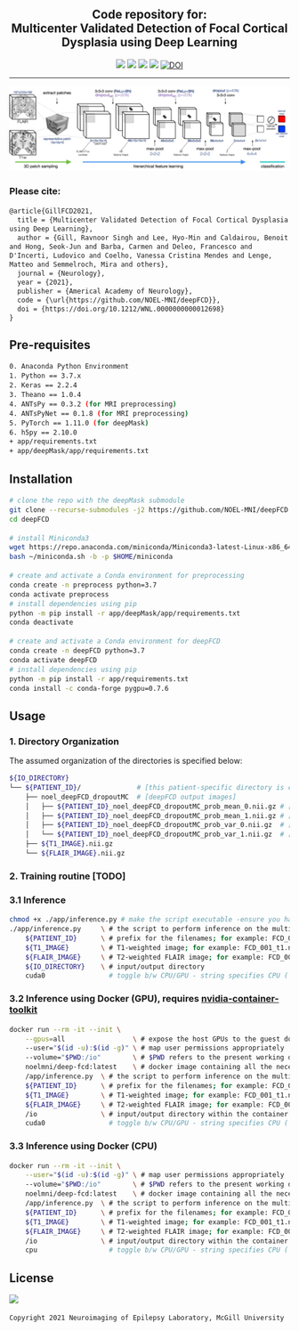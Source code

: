 <h2 align="center">
  Code repository for:<br>
  Multicenter Validated Detection of Focal Cortical Dysplasia using Deep Learning<br>
</h2>

<p align="center">
      <a href="https://www.python.org/">
        <img src="https://img.shields.io/badge/Python-3.7-ff69b4.svg" /></a>
      <a href= "https://keras.io/">
        <img src="https://img.shields.io/badge/Keras-2.2.4-2BAF2B.svg" /></a>
      <a href= "https://github.com/Theano/Theano">
        <img src="https://img.shields.io/badge/Theano-1.0.4-2BAF2B.svg" /></a>
      <a href= "https://github.com/NOEL-MNI/deepFCD/blob/main/LICENSE">
        <img src="https://img.shields.io/badge/License-BSD%203--Clause-blue.svg" /></a>
      <a href="https://doi.org/10.5281/zenodo.4521706">
        <img src="https://zenodo.org/badge/DOI/10.5281/zenodo.4521706.svg" alt="DOI"></a>
</p>


------------------------

![](assets/diagram.jpg)

### Please cite:
```TeX
@article{GillFCD2021,
  title = {Multicenter Validated Detection of Focal Cortical Dysplasia using Deep Learning},
  author = {Gill, Ravnoor Singh and Lee, Hyo-Min and Caldairou, Benoit and Hong, Seok-Jun and Barba, Carmen and Deleo, Francesco and D'Incerti, Ludovico and Coelho, Vanessa Cristina Mendes and Lenge, Matteo and Semmelroch, Mira and others},
  journal = {Neurology},
  year = {2021},
  publisher = {Americal Academy of Neurology},
  code = {\url{https://github.com/NOEL-MNI/deepFCD}},
  doi = {https://doi.org/10.1212/WNL.0000000000012698}
}
```

## Pre-requisites
```bash
0. Anaconda Python Environment
1. Python == 3.7.x
2. Keras == 2.2.4
3. Theano == 1.0.4
4. ANTsPy == 0.3.2 (for MRI preprocessing)
4. ANTsPyNet == 0.1.8 (for MRI preprocessing)
5. PyTorch == 1.11.0 (for deepMask)
6. h5py == 2.10.0
+ app/requirements.txt
+ app/deepMask/app/requirements.txt
```

## Installation

```bash
# clone the repo with the deepMask submodule
git clone --recurse-submodules -j2 https://github.com/NOEL-MNI/deepFCD.git
cd deepFCD

# install Miniconda3
wget https://repo.anaconda.com/miniconda/Miniconda3-latest-Linux-x86_64.sh -O ~/miniconda.sh
bash ~/miniconda.sh -b -p $HOME/miniconda

# create and activate a Conda environment for preprocessing
conda create -n preprocess python=3.7
conda activate preprocess
# install dependencies using pip
python -m pip install -r app/deepMask/app/requirements.txt
conda deactivate

# create and activate a Conda environment for deepFCD
conda create -n deepFCD python=3.7
conda activate deepFCD
# install dependencies using pip
python -m pip install -r app/requirements.txt
conda install -c conda-forge pygpu=0.7.6

```


## Usage

### 1. Directory Organization
The assumed organization of the directories is specified below:
```bash
${IO_DIRECTORY}
└── ${PATIENT_ID}/              # [this patient-specific directory is contained within ${IO_DIRECTORY}]
    ├── noel_deepFCD_dropoutMC  # [deepFCD output images]
    │   ├── ${PATIENT_ID}_noel_deepFCD_dropoutMC_prob_mean_0.nii.gz # [mean PROBABILITY image from CNN-1]
    │   ├── ${PATIENT_ID}_noel_deepFCD_dropoutMC_prob_mean_1.nii.gz # [mean PROBABILITY image from CNN-2]
    │   ├── ${PATIENT_ID}_noel_deepFCD_dropoutMC_prob_var_0.nii.gz  # [mean UNCERTAINTY image from CNN-1]
    │   └── ${PATIENT_ID}_noel_deepFCD_dropoutMC_prob_var_1.nii.gz  # [mean UNCERTAINTY image from CNN-2]
    ├── ${T1_IMAGE}.nii.gz
    └── ${FLAIR_IMAGE}.nii.gz
```

### 2. Training routine [TODO]

### 3.1 Inference
```bash
chmod +x ./app/inference.py # make the script executable -ensure you have the requisite permissions
./app/inference.py     \ # the script to perform inference on the multimodal MRI images
    ${PATIENT_ID}      \ # prefix for the filenames; for example: FCD_001 (needed for outputs only)
    ${T1_IMAGE}        \ # T1-weighted image; for example: FCD_001_t1.nii.gz or t1.nii.gz [T1 is specified before FLAIR - order is important]
    ${FLAIR_IMAGE}     \ # T2-weighted FLAIR image; for example: FCD_001_t2.nii.gz or flair.nii.gz [T1 is specified before FLAIR - order is important]
    ${IO_DIRECTORY}    \ # input/output directory
    cuda0                # toggle b/w CPU/GPU - string specifies CPU ('cpu') or GPU ID ('cudaX', where N is in the range (0,N), where N is the total number of installed GPUs)
```
### 3.2 Inference using Docker (GPU), requires [nvidia-container-toolkit](https://github.com/NVIDIA/nvidia-container-toolkit)
```bash
docker run --rm -it --init \
    --gpus=all                 \ # expose the host GPUs to the guest docker container
    --user="$(id -u):$(id -g)" \ # map user permissions appropriately
    --volume="$PWD:/io"        \ # $PWD refers to the present working directory containing the input images, can be modified to a local host directory
    noelmni/deep-fcd:latest    \ # docker image containing all the necessary software dependencies
    /app/inference.py  \ # the script to perform inference on the multimodal MRI images
    ${PATIENT_ID}      \ # prefix for the filenames; for example: FCD_001 (needed for outputs only)
    ${T1_IMAGE}        \ # T1-weighted image; for example: FCD_001_t1.nii.gz or t1.nii.gz [T1 is specified before FLAIR - order is important]
    ${FLAIR_IMAGE}     \ # T2-weighted FLAIR image; for example: FCD_001_t2.nii.gz or flair.nii.gz [T1 is specified before FLAIR - order is important]
    /io                \ # input/output directory within the container mapped to ${IO_DIRECTORY} or ${PWD} [ DO NOT MODIFY]
    cuda0                # toggle b/w CPU/GPU - string specifies CPU ('cpu') or GPU ID ('cudaX', where N is in the range (0,N), where N is the total number of installed GPUs)
```

### 3.3 Inference using Docker (CPU)
```bash
docker run --rm -it --init \
    --user="$(id -u):$(id -g)" \ # map user permissions appropriately
    --volume="$PWD:/io"        \ # $PWD refers to the present working directory containing the input images, can be modified to a local host directory
    noelmni/deep-fcd:latest    \ # docker image containing all the necessary software dependencies
    /app/inference.py  \ # the script to perform inference on the multimodal MRI images
    ${PATIENT_ID}      \ # prefix for the filenames; for example: FCD_001 (needed for outputs only)
    ${T1_IMAGE}        \ # T1-weighted image; for example: FCD_001_t1.nii.gz or t1.nii.gz [T1 is specified before FLAIR - order is important]
    ${FLAIR_IMAGE}     \ # T2-weighted FLAIR image; for example: FCD_001_t2.nii.gz or flair.nii.gz [T1 is specified before FLAIR - order is important]
    /io                \ # input/output directory within the container mapped to ${IO_DIRECTORY} or ${PWD} [ DO NOT MODIFY]
    cpu                  # toggle b/w CPU/GPU - string specifies CPU ('cpu') or GPU ID ('cudaX', where N is in the range (0,N), where N is the total number of installed GPUs)
```

## License
<a href= "https://opensource.org/licenses/BSD-3-Clause"><img src="https://img.shields.io/badge/License-BSD%203--Clause-blue.svg" /></a>

```console
Copyright 2021 Neuroimaging of Epilepsy Laboratory, McGill University
```